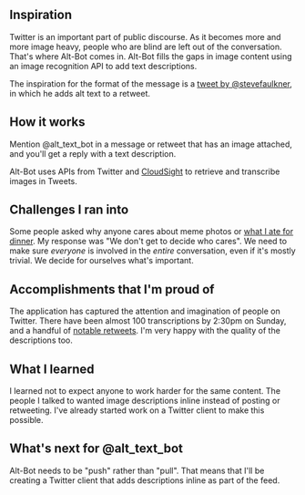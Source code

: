 ## Inspiration

Twitter is an important part of public discourse. As it becomes more and more image heavy, people who are blind are left out of the conversation. That's where Alt-Bot comes in. Alt-Bot fills the gaps in image content using an image recognition API to add text descriptions.

The inspiration for the format of the message is a [tweet by @stevefaulkner](https://twitter.com/stevefaulkner/status/589156887628795905), in which he adds alt text to a retweet.

## How it works

Mention @alt_text_bot in a message or retweet that has an image attached, and you'll get a reply with a text description.

Alt-Bot uses APIs from Twitter and [CloudSight](http://cloudsightapi.com/) to retrieve and transcribe images in Tweets.

## Challenges I ran into

Some people asked why anyone cares about meme photos or [what I ate for dinner](https://twitter.com/alt_text_bot/status/589771333015306240). My response was "We don't get to decide who cares". We need to make sure *everyone* is involved in the *entire* conversation, even if it's mostly trivial. We decide for ourselves what's important.

## Accomplishments that I'm proud of

The application has captured the attention and imagination of people on Twitter. There have been almost 100 transcriptions by 2:30pm on Sunday, and a handful of [notable retweets](https://twitter.com/AccessTechcomm/status/589663756365537281). I'm very happy with the quality of the descriptions too.

## What I learned

I learned not to expect anyone to work harder for the same content. The people I talked to wanted image descriptions inline instead of posting or retweeting. I've already started work on a Twitter client to make this possible.

## What's next for @alt_text_bot

Alt-Bot needs to be "push" rather than "pull". That means that I'll be creating a Twitter client that adds descriptions inline as part of the feed.
